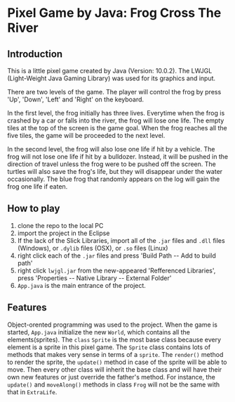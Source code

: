 # Pixel Game by Java: Frog Cross The River

## Introduction

This is a little pixel game created by Java (Version: 10.0.2). The LWJGL (Light-Weight Java Gaming Library) was used for its graphics and input.

There are two levels of the game. The player will control the frog by press 'Up', 'Down', 'Left' and 'Right' on the keyboard. 

In the first level, the frog initially has three lives. Everytime when the frog is crashed by a car or falls into the river, the frog will lose one life. The empty tiles at the top of the screen is the game goal. When the frog reaches all the five tiles, the game will be proceeded to the next level.

In the second level, the frog will also lose one life if hit by a vehicle. The frog will not lose one life if hit by a bulldozer. Instead, it will be pushed in the direction of travel unless the frog were to be pushed off the screen. The turtles will also save the frog's life, but they will disappear under the water occasionally. The blue frog that randomly appears on the log will gain the frog one life if eaten.

## How to play

1. clone the repo to the local PC
2. import the project in the Eclipse
3. If the lack of the Slick Libraries, import all of the ```.jar``` files and ```.dll``` files (Windows), or ```.dylib``` files (OSX), or ```.so``` files (Linux)
4. right click each of the ```.jar``` files and press 'Build Path -- Add to build path'
5. right click ```lwjgl.jar``` from the new-appeared 'Refferenced Libraries', press 'Properties -- Native Library -- External Folder'
6. ```App.java``` is the main entrance of the project.

## Features

Object-orented programming was used to the project. When the game is started, ```App.java``` initialize the new ```World```, which contains all the elements(sprites). The ```class``` ```Sprite``` is the most base class because every element is a sprite in this pixel game. The ```Sprite``` class contains lots of methods that makes very sense in terms of a ```sprite```. The ```render()``` method to render the sprite, the ```update()``` method in case of the sprite will be able to move. Then every other class will inherit the base class and will have their own new features or just override the father's method. For instance, the ```update()``` and ```moveAlong()``` methods in class ```Frog``` will not be the same with that in ```ExtraLife```. 

